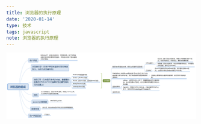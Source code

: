 ```yaml
---
title: 浏览器的执行原理
date: '2020-01-14'
type: 技术
tags: javascript
note: 浏览器的执行原理
---
```


<img src="../../images/browserExePrinciple.png" alt="暂无数据">
<!-- ![](https://user-gold-cdn.xitu.io/2019/7/7/16bccf9312d40cf2?w=2627&h=916&f=png&s=110988) -->

<Valine></Valine>